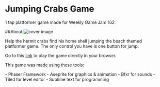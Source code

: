 # Jumping Crabs Game
1 tap platformer game made for Weekly Game Jam 162.

##About
![cover image](https://img.itch.zone/aW1nLzQwODk2NjkucG5n/315x250%23c/u5RFUs.png) 
<p>Help the hermit crabs find his home shell jumping the beach themed platformer game. The only control you have is one button for jump.</p>

Go to this [link](https://mpratama.itch.io/jumping-crab)  to play the game directly in your browser.

<p>This game was made using these tools:</p>
- Phaser Framework
- Aseprite for graphics & animation
- Bfxr for sounds
- Tiled for level editor
- Sublime text for programming